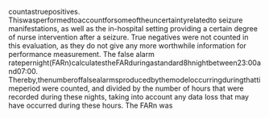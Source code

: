 countastruepositives. Thiswasperformedtoaccountforsomeoftheuncertaintyrelatedto
seizure manifestations, as well as the in-hospital setting providing a certain degree of nurse
intervention after a seizure. True negatives were not counted in this evaluation, as they do
not give any more worthwhile information for performance measurement. The false alarm
ratepernight(FARn)calculatestheFARduringastandard8hnightbetween23:00and07:00.
Thereby,thenumberoffalsealarmsproducedbythemodeloccurringduringthattimeperiod
were counted, and divided by the number of hours that were recorded during these nights,
taking into account any data loss that may have occurred during these hours. The FARn was